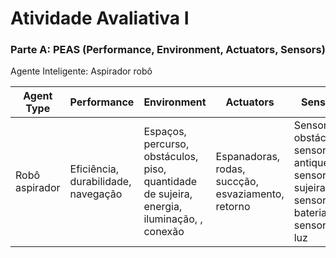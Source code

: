 # Atividade Avaliativa I
 
### **Parte A**: PEAS (Performance, Environment, Actuators, Sensors)

Agente Inteligente: Aspirador robô

Agent Type | Performance | Environment | Actuators | Sensors
---------- | ----------- | ----------- | --------- | ------- |
Robô aspirador  | Eficiência, durabilidade, navegação   |  Espaços, percurso, obstáculos, piso, quantidade de sujeira, energia, iluminação, , conexão | Espanadoras, rodas, succção, esvaziamento, retorno | Sensor de obstáculos, sensor antiqueda, sensor de sujeira, sensor de bateria, sensor de luz | 
































